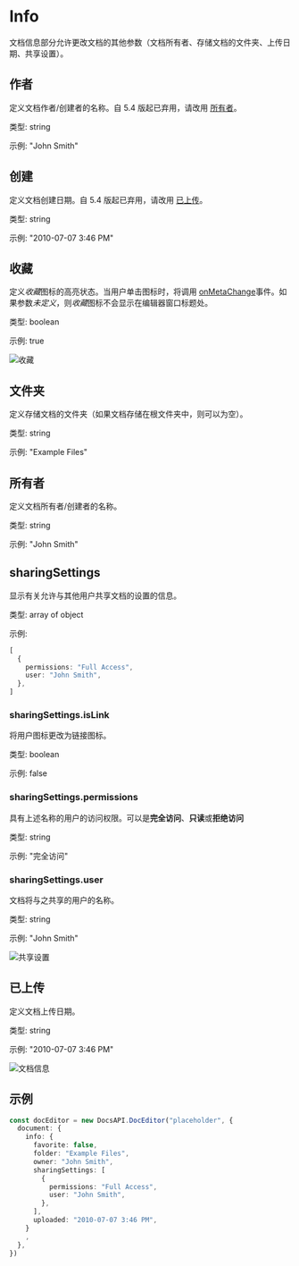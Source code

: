 ﻿# Info

文档信息部分允许更改文档的其他参数（文档所有者、存储文档的文件夹、上传日期、共享设置）。

## 作者

定义文档作者/创建者的名称。自 5.4 版起已弃用，请改用 [所有者](#owner)。

类型: string

示例: "John Smith"

## 创建

定义文档创建日期。自 5.4 版起已弃用，请改用 [已上传](#uploaded)。

类型: string

示例: "2010-07-07 3:46 PM"

## 收藏

定义*收藏*图标的高亮状态。当用户单击图标时，将调用 [onMetaChange](../events.md#onmetachange)事件。如果参数*未定义*，则*收藏*图标不会显示在编辑器窗口标题处。

类型: boolean

示例: true

![收藏](/assets/images/editor/favorite.png)

## 文件夹

定义存储文档的文件夹（如果文档存储在根文件夹中，则可以为空）。

类型: string

示例: "Example Files"

## 所有者

定义文档所有者/创建者的名称。

类型: string

示例: "John Smith"

## sharingSettings

显示有关允许与其他用户共享文档的设置的信息。

类型: array of object

示例:

``` ts
[
  {
    permissions: "Full Access",
    user: "John Smith",
  },
]
```

### sharingSettings.isLink

将用户图标更改为链接图标。

类型: boolean

示例: false

### sharingSettings.permissions

具有上述名称的用户的访问权限。可以是**完全访问**、**只读**或**拒绝访问**

类型: string

示例: "完全访问"

### sharingSettings.user

文档将与之共享的用户的名称。

类型: string

示例: "John Smith"

![共享设置](/assets/images/editor/sharing_settings.png) 

## 已上传

定义文档上传日期。

类型: string

示例: "2010-07-07 3:46 PM"

![文档信息](/assets/images/editor/info.png)

## 示例

``` ts
const docEditor = new DocsAPI.DocEditor("placeholder", {
  document: {
    info: {
      favorite: false,
      folder: "Example Files",
      owner: "John Smith",
      sharingSettings: [
        {
          permissions: "Full Access",
          user: "John Smith",
        },
      ],
      uploaded: "2010-07-07 3:46 PM",
    }
    ,
  },
})
```
